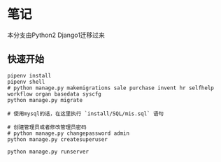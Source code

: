 # 笔记

本分支由Python2 Django1迁移过来

## 快速开始

    pipenv install
    pipenv shell
    # python manage.py makemigrations sale purchase invent hr selfhelp workflow organ basedata syscfg
    python manage.py migrate

    # 使用mysql的话，在这里执行 `install/SQL/mis.sql` 语句

    # 创建管理员或者修改管理员密码
    # python manage.py changepassword admin
    python manage.py createsuperuser

    python manage.py runserver

